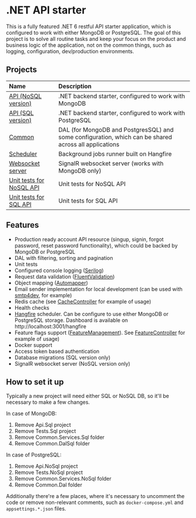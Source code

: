 # .NET API starter

This is a fully featured .NET 6 restful API starter application, which is configured to work with either MongoDB or PostgreSQL. The goal of this project is to solve all routine tasks and keep your focus on the product and business logic of the application, not on the common things, such as logging, configuration, dev/production environments.

## Projects

|Name|Description|
|:---|:----------|
|[API (NoSQL version)](src/app/Api.NoSql)|.NET backend starter, configured to work with MongoDB|
|[API (SQL version)](src/app/Api.Sql)|.NET backend starter, configured to work with PostgreSQL|
|[Common](src/app/Common)|DAL (for MongoDB and PostgresSQL) and some configuration, which can be shared across all applications|
|[Scheduler](src/app/Scheduler)|Background jobs runner built on Hangfire|
|[Websocket server](src/app/SignalR)|SignalR websocket server (works with MongoDB only)|
|[Unit tests for NoSQL API](src/app/Tests.NoSql)|Unit tests for NoSQL API|
|[Unit tests for SQL API](src/app/Tests.Sql)|Unit tests for SQL API|

## Features

- Production ready account API resource (singup, signin, forgot password, reset password functionality), which could be backed by MongoDB or PostgreSQL
- DAL with filtering, sorting and pagination
- Unit tests
- Configured console logging ([Serilog](https://serilog.net/))
- Request data validation ([FluentValidation](https://fluentvalidation.net/))
- Object mapping ([Automapper](https://automapper.org/))
- Email sender implementation for local development (can be used with [smtp4dev](https://github.com/rnwood/smtp4dev), for example)
- Redis cache (see [CacheController](src/app/Api.NoSql/Controllers/CacheController.cs) for example of usage)
- Health checks
- [Hangfire](https://www.hangfire.io/) scheduler. Can be configure to use either MongoDB or PostgreSQL storage. Dashboard is available on http://localhost:3001/hangfire
- Feature flags support ([FeatureManagement](https://github.com/microsoft/FeatureManagement-Dotnet)). See [FeatureController](src/app/Api.NoSql/Controllers/FeatureController.cs) for example of usage)
- Docker support
- Access token based authentication
- Database migrations (SQL version only)
- SignalR websocket server (NoSQL version only)

## How to set it up

Typically a new project will need either SQL or NoSQL DB, so it'll be necessary to make a few changes.

In case of MongoDB:
1. Remove Api.Sql project
2. Remove Tests.Sql project
3. Remove Common.Services.Sql folder
4. Remove Common.DalSql folder

In case of PostgreSQL:
1. Remove Api.NoSql project
2. Remove Tests.NoSql project
3. Remove Common.Services.NoSql folder
4. Remove Common.Dal folder

Additionally there're a few places, where it's necessary to uncomment the code or remove non-relevant comments, such as `docker-compose.yml` and `appsettings.*.json` files.